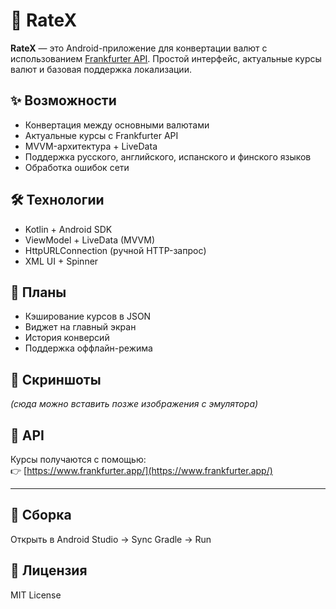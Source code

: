 # 📱 RateX

**RateX** — это Android-приложение для конвертации валют с использованием [Frankfurter API](https://www.frankfurter.app/). Простой интерфейс, актуальные курсы валют и базовая поддержка локализации.

## ✨ Возможности
- Конвертация между основными валютами
- Актуальные курсы с Frankfurter API
- MVVM-архитектура + LiveData
- Поддержка русского, английского, испанского и финского языков
- Обработка ошибок сети

## 🛠️ Технологии
- Kotlin + Android SDK
- ViewModel + LiveData (MVVM)
- HttpURLConnection (ручной HTTP-запрос)
- XML UI + Spinner

## 🧠 Планы
- Кэширование курсов в JSON
- Виджет на главный экран
- История конверсий
- Поддержка оффлайн-режима

## 📸 Скриншоты
_(сюда можно вставить позже изображения с эмулятора)_

## 🔗 API
Курсы получаются с помощью:  
👉 [https://www.frankfurter.app/](https://www.frankfurter.app/)

---

## 🔧 Сборка
Открыть в Android Studio → Sync Gradle → Run

## 📄 Лицензия
MIT License
